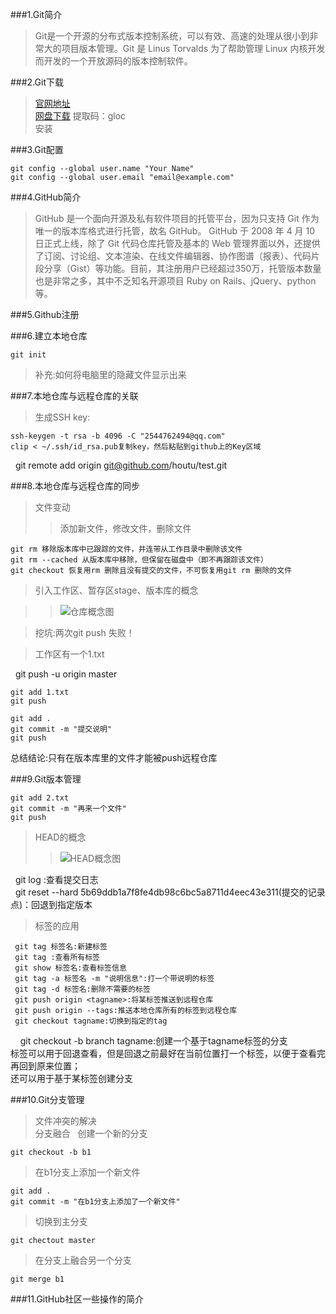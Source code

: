 ###1.Git简介  
>Git是一个开源的分布式版本控制系统，可以有效、高速的处理从很小到非常大的项目版本管理。Git 是 Linus Torvalds 为了帮助管理 Linux 内核开发而开发的一个开放源码的版本控制软件。  

###2.Git下载
>[官网地址](https://git-scm.com/downloads)  
>[网盘下载](http://pan.baidu.com/s/1i5n1EMp) 提取码：gloc  
安装

###3.Git配置

    git config --global user.name "Your Name"  
    git config --global user.email "email@example.com"

###4.GitHub简介  
>GitHub 是一个面向开源及私有软件项目的托管平台，因为只支持 Git 作为唯一的版本库格式进行托管，故名 GitHub。
GitHub 于 2008 年 4 月 10 日正式上线，除了 Git 代码仓库托管及基本的 Web 管理界面以外，还提供了订阅、讨论组、文本渲染、在线文件编辑器、协作图谱（报表）、代码片段分享（Gist）等功能。目前，其注册用户已经超过350万，托管版本数量也是非常之多，其中不乏知名开源项目 Ruby on Rails、jQuery、python 等。

###5.Github注册

###6.建立本地仓库 

    git init  
>补充:如何将电脑里的隐藏文件显示出来

###7.本地仓库与远程仓库的关联  
>生成SSH key:

    ssh-keygen -t rsa -b 4096 -C "2544762494@qq.com"  
    clip < ~/.ssh/id_rsa.pub复制key，然后粘贴到github上的Key区域  
    git remote add origin git@github.com/houtu/test.git

###8.本地仓库与远程仓库的同步  
>文件变动  
>>添加新文件，修改文件，删除文件

    git rm 移除版本库中已跟踪的文件，并连带从工作目录中删除该文件  
    git rm --cached 从版本库中移除，但保留在磁盘中（即不再跟踪该文件）  
    git checkout 恢复用rm 删除且没有提交的文件，不可恢复用git rm 删除的文件

>引入工作区、暂存区stage、版本库的概念

>>![仓库概念图](repository.png)

>挖坑:两次git push 失败！  

>工作区有一个1.txt

    git push -u origin master

    git add 1.txt
    git push

    git add .
    git commit -m "提交说明"  
    git push
    
总结结论:只有在版本库里的文件才能被push远程仓库

###9.Git版本管理

    git add 2.txt  
    git commit -m "再来一个文件"  
    git push
    
>HEAD的概念
>>![HEAD概念图](head.png)

    git log :查看提交日志  
    git reset --hard 5b69ddb1a7f8fe4db98c6bc5a8711d4eec43e311(提交的记录点)：回退到指定版本
     
>标签的应用
    
     git tag 标签名:新建标签
     git tag :查看所有标签  
     git show 标签名:查看标签信息  
     git tag -a 标签名 -m "说明信息":打一个带说明的标签  
     git tag -d 标签名:删除不需要的标签  
     git push origin <tagname>:将某标签推送到远程仓库  
     git push origin --tags:推送本地仓库所有的标签到远程仓库
     git checkout tagname:切换到指定的tag
     
     git checkout -b branch tagname:创建一个基于tagname标签的分支  
 标签可以用于回退查看，但是回退之前最好在当前位置打一个标签，以便于查看完再回到原来位置；  
 还可以用于基于某标签创建分支
 
  
  
  
###10.Git分支管理  
>文件冲突的解决  
>分支融合   
>创建一个新的分支

    git checkout -b b1
>在b1分支上添加一个新文件

    git add .  
    git commit -m "在b1分支上添加了一个新文件"
>切换到主分支

    git chectout master
>在分支上融合另一个分支

    git merge b1
###11.GitHub社区一些操作的简介
